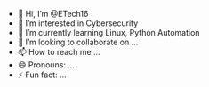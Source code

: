 - 👋 Hi, I’m @ETech16
- 👀 I’m interested in Cybersecurity
- 🌱 I’m currently learning Linux, Python Automation
- 💞️ I’m looking to collaborate on ...
- 📫 How to reach me ...
- 😄 Pronouns: ...
- ⚡ Fun fact: ...

<!---
ETech16/ETech16 is a ✨ special ✨ repository because its `README.md` (this file) appears on your GitHub profile.
You can click the Preview link to take a look at your changes.
--->
